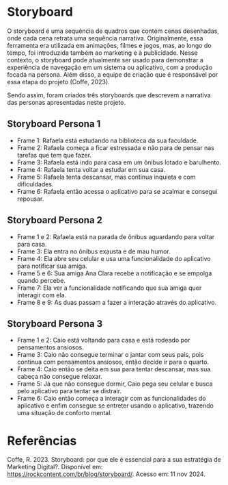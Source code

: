 # Storyboard

O storyboard é uma sequência de quadros que contém cenas desenhadas, onde cada cena retrata uma sequência narrativa. Originalmente, essa ferramenta era utilizada em animações, filmes e jogos, mas, ao longo do tempo, foi introduzida também ao marketing e à publicidade. Nesse contexto, o storyboard pode atualmente ser usado para demonstrar a experiência de navegação em um sistema ou aplicativo, com a produção focada na persona. Além disso, a equipe de criação que é responsável por essa etapa do projeto (Coffe, 2023).

Sendo assim, foram criados três storyboards que descrevem a narrativa das personas apresentadas neste projeto.

## Storyboard Persona 1

- Frame 1: Rafaela está estudando na biblioteca da sua faculdade.
- Frame 2: Rafaela começa a ficar estressada e não para de pensar nas tarefas que tem que fazer.
- Frame 3: Rafaela está indo para casa em um ônibus lotado e barulhento.
- Frame 4: Rafaela tenta voltar a estudar em sua casa.
- Frame 5: Rafaela tenta descansar, mas continua inquieta e com dificuldades.
- Frame 6: Rafaela então acessa o aplicativo para se acalmar e consegui repousar.

## Storyboard Persona 2
- Frame 1 e 2: Rafaela está na parada de ônibus aguardando para voltar para casa.
- Frame 3: Ela entra no ônibus exausta e de mau humor.
- Frame 4: Ela abre seu celular e usa uma funcionalidade do aplicativo para notificar sua amiga.
- Frame 5 e 6: Sua amiga Ana Clara recebe a notificação e se empolga quando percebe.
- Frame 7: Ela ver a funcionalidade notificando que sua amiga quer interagir com ela.
- Frame 8 e 9: As duas passam a fazer a interação através do aplicativo.
 
 ## Storyboard Persona 3
- Frame 1 e 2: Caio está voltando para casa e está rodeado por pensamentos ansiosos.
- Frame 3: Caio não consegue terminar o jantar com seus pais, pois continua com pensamentos ansiosos, então decide ir para o quarto.
- Frame 4: Caio então se deita em sua para tentar descansar, mas sua cabeça não consegue relaxar.
- Frame 5: Já que não consegue dormir, Caio pega seu celular e busca pelo aplicativo para tentar se distrair.
- Frame 6: Caio então começa a interagir com as funcionalidades do aplicativo e enfim consegue se entreter usando o aplicativo, trazendo uma situação de conforto mental.
 

# Referências
Coffe, R. 2023. Storyboard: por que ele é essencial para a sua estratégia de Marketing Digital?. Disponível em: https://rockcontent.com/br/blog/storyboard/. Acesso em: 11 nov 2024.
